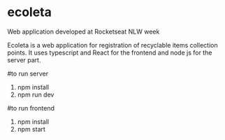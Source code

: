 # ecoleta
Web application developed at Rocketseat NLW week 


Ecoleta is a web application for registration of recyclable items collection points. It uses typescript and React for the frontend and node js for the server part.


#to run server 

1. npm install
2. npm run dev


#to run frontend

1. npm install
2. npm start 
